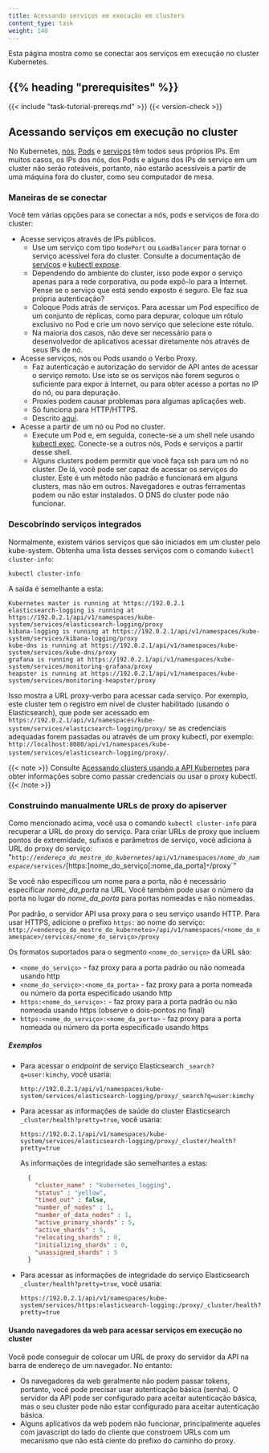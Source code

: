 ```yaml
---
title: Acessando serviços em execução em clusters
content_type: task
weight: 140
---
```


<!-- overview -->
Esta página mostra como se conectar aos serviços em execução no cluster Kubernetes.

## {{% heading "prerequisites" %}}

{{< include "task-tutorial-prereqs.md" >}} {{< version-check >}}

<!-- steps -->

## Acessando serviços em execução no cluster

No Kubernetes, [nós](/pt-br/docs/concepts/architecture/nodes/), [Pods](/docs/concepts/workloads/pods/) e [serviços](/docs/concepts/services-networking/service/) têm todos seus próprios IPs. Em muitos casos, os IPs dos nós, dos Pods e alguns dos IPs de serviço em um cluster não serão
roteáveis, portanto, não estarão acessíveis a partir de uma máquina fora do cluster, como seu computador de mesa.

### Maneiras de se conectar

Você tem várias opções para se conectar a nós, pods e serviços de fora do cluster:

  - Acesse serviços através de IPs públicos.
    - Use um serviço com tipo `NodePort` ou `LoadBalancer` para tornar o serviço acessível fora do cluster. Consulte a documentação de [serviços](/docs/concepts/services-networking/service/) e
[kubectl expose](/docs/reference/generated/kubectl/kubectl-commands/#expose).
    - Dependendo do ambiente do cluster, isso pode expor o serviço apenas para a rede corporativa, ou pode expô-lo para a Internet. Pense se o serviço que está sendo exposto é seguro. Ele faz sua própria autenticação?
    - Coloque Pods atrás de serviços. Para acessar um Pod específico de um conjunto de réplicas, como para depurar, coloque um rótulo exclusivo no Pod e crie um novo serviço que selecione este rótulo.
    - Na maioria dos casos, não deve ser necessário para o desenvolvedor de aplicativos acessar diretamente nós através de seus IPs de nó.
  - Acesse serviços, nós ou Pods usando o Verbo Proxy.
    - Faz autenticação e autorização do servidor de API antes de acessar o serviço remoto. Use isto se os serviços não forem seguros o suficiente para expor à Internet, ou para obter acesso a portas no IP do nó, ou para depuração.
    - Proxies podem causar problemas para algumas aplicações web.
    - Só funciona para HTTP/HTTPS.
    - Descrito [aqui](#manually-constructing-apiserver-proxy-urls).
  - Acesse a partir de um nó ou Pod no cluster.
    - Execute um Pod e, em seguida, conecte-se a um shell nele usando [kubectl exec](/docs/reference/generated/kubectl/kubectl-commands/#exec). Conecte-se a outros nós, Pods e serviços a partir desse shell.
    - Alguns clusters podem permitir que você faça ssh para um nó no cluster. De lá, você pode ser capaz de acessar os serviços do cluster. Este é um método não padrão e funcionará em alguns clusters, mas não em outros. Navegadores e outras ferramentas podem ou não estar instalados. O DNS do cluster pode não funcionar.

### Descobrindo serviços integrados

Normalmente, existem vários serviços que são iniciados em um cluster pelo kube-system. Obtenha uma lista desses serviços com o comando `kubectl cluster-info`:

```shell
kubectl cluster-info
```

A saída é semelhante a esta:

```
Kubernetes master is running at https://192.0.2.1
elasticsearch-logging is running at https://192.0.2.1/api/v1/namespaces/kube-system/services/elasticsearch-logging/proxy
kibana-logging is running at https://192.0.2.1/api/v1/namespaces/kube-system/services/kibana-logging/proxy
kube-dns is running at https://192.0.2.1/api/v1/namespaces/kube-system/services/kube-dns/proxy
grafana is running at https://192.0.2.1/api/v1/namespaces/kube-system/services/monitoring-grafana/proxy
heapster is running at https://192.0.2.1/api/v1/namespaces/kube-system/services/monitoring-heapster/proxy
```

Isso mostra a URL proxy-verbo para acessar cada serviço. Por exemplo, este cluster tem o registro em nível de cluster habilitado (usando o Elasticsearch), que pode ser acessado em `https://192.0.2.1/api/v1/namespaces/kube-system/services/elasticsearch-logging/proxy/` se as credenciais adequadas forem passadas ou através de um proxy kubectl, por exemplo: `http://localhost:8080/api/v1/namespaces/kube-system/services/elasticsearch-logging/proxy/`.

{{< note >}}
Consulte [Acessando clusters usando a API Kubernetes](/docs/tasks/administer-cluster/access-cluster-api/#accessing-the-cluster-api) para obter informações sobre como passar credenciais ou usar o proxy kubectl.
{{< /note >}}

### Construindo manualmente URLs de proxy do apiserver

Como mencionado acima, você usa o comando `kubectl cluster-info` para recuperar a URL do proxy do serviço. Para criar URLs de proxy que incluem pontos de extremidade, sufixos e parâmetros de serviço, você adiciona à URL do proxy do serviço:
"`http://`*`endereço_do_mestre_do_kubernetes`*`/api/v1/namespaces/`*`nome_do_namespace`*`/services/`[https:]nome_do_serviço[:nome_da_porta]`*`/proxy`"

Se você não especificou um nome para a porta, não é necessário especificar *nome_da_porta* na URL. Você também pode usar o número da porta no lugar do *nome_da_porta* para portas nomeadas e não nomeadas.

Por padrão, o servidor API usa proxy para o seu serviço usando HTTP. Para usar HTTPS, adicione o prefixo `https:` ao nome do serviço:
`http://<endereço_do_mestre_do_kubernetes>/api/v1/namespaces/<nome_do_namespace>/services/<nome_do_serviço>/proxy`

Os formatos suportados para o segmento `<nome_do_serviço>` da URL são:

* `<nome_do_serviço>` - faz proxy para a porta padrão ou não nomeada usando http
* `<nome_do_serviço>:<nome_da_porta>` - faz proxy para a porta nomeada ou número da porta especificado usando http
* `https:<nome_do_serviço>:` - faz proxy para a porta padrão ou não nomeada usando https (observe o dois-pontos no final)
* `https:<nome_do_serviço>:<nome_da_porta>` - faz proxy para a porta nomeada ou número da porta especificado usando https

##### Exemplos

* Para acessar o _endpoint_ de serviço Elasticsearch `_search?q=user:kimchy`, você usaria:

  ```
  http://192.0.2.1/api/v1/namespaces/kube-system/services/elasticsearch-logging/proxy/_search?q=user:kimchy
  ```
  
* Para acessar as informações de saúde do cluster Elasticsearch `_cluster/health?pretty=true`, você usaria:

  ```
  https://192.0.2.1/api/v1/namespaces/kube-system/services/elasticsearch-logging/proxy/_cluster/health?pretty=true
  ```

  As informações de integridade são semelhantes a estas:
  
  ```json
    {
      "cluster_name" : "kubernetes_logging",
      "status" : "yellow",
      "timed_out" : false,
      "number_of_nodes" : 1,
      "number_of_data_nodes" : 1,
      "active_primary_shards" : 5,
      "active_shards" : 5,
      "relocating_shards" : 0,
      "initializing_shards" : 0,
      "unassigned_shards" : 5
    }
    ```
    
* Para acessar as informações de integridade do serviço Elasticsearch `_cluster/health?pretty=true`, você usaria:

  ```
  https://192.0.2.1/api/v1/namespaces/kube-system/services/https:elasticsearch-logging:/proxy/_cluster/health?pretty=true
  ```

#### Usando navegadores da web para acessar serviços em execução no cluster

Você pode conseguir de colocar um URL de proxy do servidor da API na barra de endereço de um navegador. No entanto:

  - Os navegadores da web geralmente não podem passar tokens, portanto, você pode precisar usar autenticação básica (senha). O servidor da API pode ser configurado para aceitar autenticação básica, mas o seu cluster pode não estar configurado para aceitar autenticação básica.
  - Alguns aplicativos da web podem não funcionar, principalmente aqueles com javascript do lado do cliente que constroem URLs com um mecanismo que não está ciente do prefixo do caminho do proxy.
